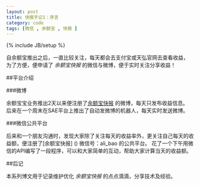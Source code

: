 ```yaml
---
layout: post
title: 快报手记1：序言
category: code
tags: [微信 , 余额宝 , 快报 ]
---
```


{% include JB/setup %}

自余额宝推出之后，一直比较关注，每天都会去支付宝或天弘官网去查看收益，
为了方便，便申请了 _余额宝快报_ 的微信与微博，便于实时关注分享收益！ 

##平台介绍

###微博

余额宝宝业务推出2天以来便注册了[余额宝快报](http://weibo.com/aliyuebao) 的微博，每天只发布收益信息。
后来在一个周末在SAE平台上推出了自动发微博的机器人，每天实时发送微博。

###微信公共平台

后来和一个朋友沟通时，发现大家除了关注每天的收益率外，更关注自己每天的收益额，便注册了[余额宝快报] () 微信号：ali_bao 的公共平台。
花了一个下午用微信的API编写了一段程序，可以和大家简单的互动，帮助大家计算当天的收益额。

##后记

本系列博文用于记录维护优化 _余额宝快报_ 的点点滴滴，分享技术及经验。


